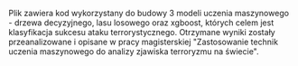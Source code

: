 Plik zawiera kod wykorzystany do budowy 3 modeli uczenia maszynowego - drzewa decyzyjnego, lasu losowego oraz xgboost, których celem jest klasyfikacja sukcesu ataku terrorystycznego.
Otrzymane wyniki zostały przeanalizowane i opisane w pracy magisterskiej "Zastosowanie technik uczenia maszynowego do analizy zjawiska terroryzmu na świecie".

